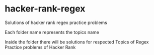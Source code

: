 # hacker-rank-regex
Solutions of hacker rank regex  practice problems

Each folder name represents the topics name

Inside the folder there will  be solutions for respected Topics of Regex Practice problems of Hacker Rank
